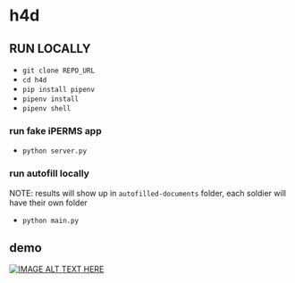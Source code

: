 # h4d
## RUN LOCALLY
- `git clone REPO_URL`
- `cd h4d`
- `pip install pipenv`
- `pipenv install`
- `pipenv shell`

### run fake iPERMS app
- `python server.py`
### run autofill locally
NOTE: results will show up in `autofilled-documents` folder, each soldier will have their own folder
- `python main.py`

## demo
[![IMAGE ALT TEXT HERE](https://img.youtube.com/vi/HnsvleK3orU/0.jpg)](https://youtu.be/HnsvleK3orU)